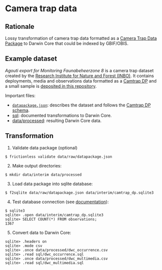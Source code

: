 # Camera trap data

## Rationale

Lossy transformation of camera trap data formatted as a [Camera Trap Data Package](https://gitlab.com/oscf/camtrap-dp) to Darwin Core that could be indexed by GBIF/OBIS.

## Example dataset

_Agouti export for Monitoring Faunabeheerzone 8_ is a camera trap dataset created by the [Research Institute for Nature and Forest (INBO)](https://www.inbo.be/en). It contains deployments, media and observations data formatted as a [Camtrap DP](https://gitlab.com/oscf/camtrap-dp) and a small sample is [deposited in this repository](data/raw).

Important files:

- [`datapackage.json`](data/raw/datapackage.json): describes the dataset and follows the [Camtrap DP schema](https://gitlab.com/oscf/camtrap-package-schemas/-/blob/master/camtrap-package-profile.json).
- [sql](sql): documented transformations to Darwin Core.
- [data/processed](data/processed): resulting Darwin Core data.

## Transformation

1. Validate data package (optional)

```
$ frictionless validate data/raw/datapackage.json
```

2. Make output directories:

```
$ mkdir data/interim data/processed
```

3. Load data package into sqlite database:

```
$ f2sqlite data/raw/datapackage.json data/interim/camtrap_dp.sqlite3
```

4. Test database connection (see [documentation](https://sqlite.org/cli.html)):

```
$ sqlite3
sqlite> .open data/interim/camtrap_dp.sqlite3
sqlite> SELECT COUNT(*) FROM observations;
1367
```

5. Convert data to Darwin Core:

```
sqlite> .headers on
sqlite> .mode csv
sqlite> .once data/processed/dwc_occurrence.csv
sqlite> .read sql/dwc_occurrence.sql
sqlite> .once data/processed/dwc_multimedia.csv
sqlite> .read sql/dwc_multimedia.sql
```
